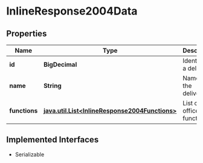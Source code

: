 

# InlineResponse2004Data


## Properties

Name | Type | Description | Notes
------------ | ------------- | ------------- | -------------
**id** | **BigDecimal** | Identifier of a delivery. |  [optional]
**name** | **String** | Name of the delivery. |  [optional]
**functions** | [**java.util.List&lt;InlineResponse2004Functions&gt;**](InlineResponse2004Functions.md) | List of officer functions. |  [optional]


## Implemented Interfaces

* Serializable


